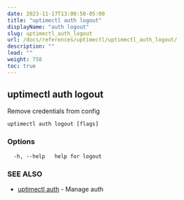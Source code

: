 ```yaml
---
date: 2023-11-17T13:00:50-05:00
title: "uptimectl auth logout"
displayName: "auth logout"
slug: uptimectl_auth_logout
url: /docs/references/uptimectl/uptimectl_auth_logout/
description: ""
lead: ""
weight: 758
toc: true
---
```

## uptimectl auth logout

Remove credentials from config

```
uptimectl auth logout [flags]
```

### Options

```
  -h, --help   help for logout
```

### SEE ALSO

* [uptimectl auth](/docs/references/uptimectl/uptimectl_auth/)	 - Manage auth

